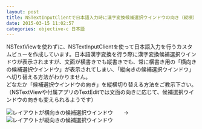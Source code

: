 ```yaml
---
layout: post
title: NSTextInputClientで日本語入力時に漢字変換候補選択ウインドウの向き（縦横）を変える
date: 2015-03-15 11:02:57
categories: objective-c 日本語
---
```

<!-- {% raw %} -->
<p>NSTextViewを使わずに、NSTextInputClientを使って日本語入力を行うカスタムビューを作成しています。日本語漢字変換を行う際に漢字変換候補選択ウインドウが表示されますが、文面が横書きでも縦書きでも、常に横書き用の「横向きの候補選択ウインドウ」が表示されてしまい、「縦向きの候補選択ウインドウ」へ切り替える方法がわかりません。<br>
どなたか「候補選択ウインドウの向き」を縦横切り替える方法をご教示下さい。<br>
（NSTextViewや付属アプリのTextEditでは文面の向きに応じて、候補選択ウインドウの向きも変えられるようです）</p>

<p><img src="https://i.stack.imgur.com/9gMyn.png" alt="レイアウトが横向きの候補選択ウインドウ">　　→　<img src="https://i.stack.imgur.com/e5EJq.png" alt="レイアウトが縦向きの候補選択ウインドウ"></p>
<!-- {% endraw %} -->
